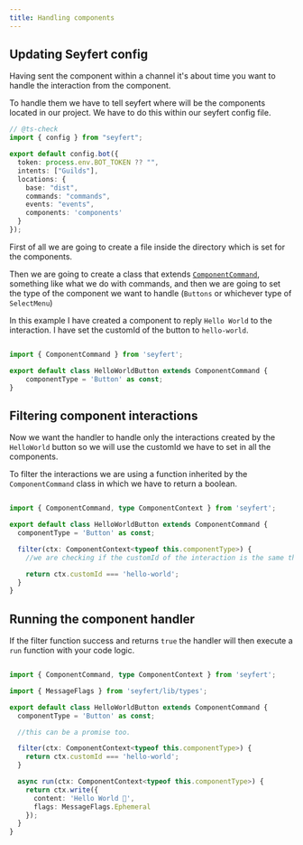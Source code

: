 ```yaml
---
title: Handling components
---
```


## Updating Seyfert config

Having sent the component within a channel it's about time you want to handle the interaction from the component.

To handle them we have to tell seyfert where will be the components located in our project. We have to do this within our seyfert config file.

```ts twoslash title="seyfert.config.mjs" showLineNumbers copy ins={11}
// @ts-check
import { config } from "seyfert";

export default config.bot({
  token: process.env.BOT_TOKEN ?? "",
  intents: ["Guilds"],
  locations: {
    base: "dist",
    commands: "commands",
    events: "events",
    components: 'components'
  }
});
```

First of all we are going to create a file inside the directory which is set for the components.

Then we are going to create a class that extends [`ComponentCommand`](https://github.com/tiramisulabs/seyfert/blob/455ed12b0ebcb3ddf55bc8b3274b0ce904becc62/src/components/componentcommand.ts#L14), something like what we do with commands, and then we are going to set the type of the component we want to handle (`Buttons` or whichever type of `SelectMenu`)


In this example I have created a component to reply `Hello World` to the interaction. I have set the customId of the button to `hello-world`.

```ts showLineNumbers copy

import { ComponentCommand } from 'seyfert';

export default class HelloWorldButton extends ComponentCommand {
    componentType = 'Button' as const;
}
```

## Filtering component interactions

Now we want the handler to handle only the interactions created by the `HelloWorld` button so we will use the customId we have to set in all the components.

To filter the interactions we are using a function inherited by the `ComponentCommand` class in which we have to return a boolean.

```ts ins={6-10} showLineNumbers copy

import { ComponentCommand, type ComponentContext } from 'seyfert';

export default class HelloWorldButton extends ComponentCommand {
  componentType = 'Button' as const;

  filter(ctx: ComponentContext<typeof this.componentType>) {
    //we are checking if the customId of the interaction is the same that the one set in my button

    return ctx.customId === 'hello-world';
  }
}
```

## Running the component handler

If the filter function success and returns `true` the handler will then execute a `run` function with your code logic.

```ts twoslash ins={14-19} showLineNumbers copy

import { ComponentCommand, type ComponentContext } from 'seyfert';

import { MessageFlags } from 'seyfert/lib/types';

export default class HelloWorldButton extends ComponentCommand {
  componentType = 'Button' as const;

  //this can be a promise too.

  filter(ctx: ComponentContext<typeof this.componentType>) {
    return ctx.customId === 'hello-world';
  }

  async run(ctx: ComponentContext<typeof this.componentType>) {
    return ctx.write({
      content: 'Hello World 👋',
      flags: MessageFlags.Ephemeral
    });
  }
}

```